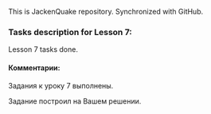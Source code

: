 This is JackenQuake repository.
Synchronized with GitHub.

### Tasks description for Lesson 7:

Lesson 7 tasks done.

#### Комментарии:

Задания к уроку 7 выполнены.

Задание построил на Вашем решении.